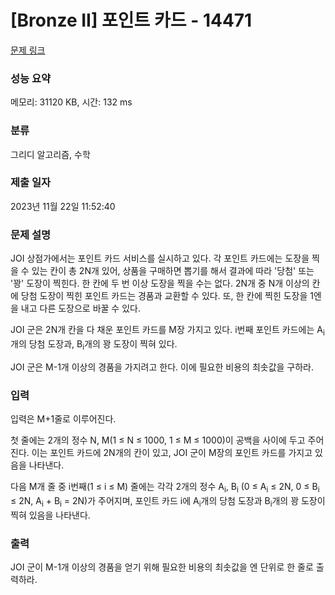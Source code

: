 # [Bronze II] 포인트 카드 - 14471 

[문제 링크](https://www.acmicpc.net/problem/14471) 

### 성능 요약

메모리: 31120 KB, 시간: 132 ms

### 분류

그리디 알고리즘, 수학

### 제출 일자

2023년 11월 22일 11:52:40

### 문제 설명

<p>JOI 상점가에서는 포인트 카드 서비스를 실시하고 있다. 각 포인트 카드에는 도장을 찍을 수 있는 칸이 총 2N개 있어, 상품을 구매하면 뽑기를 해서 결과에 따라 '당첨' 또는 '꽝' 도장이 찍힌다. 한 칸에 두 번 이상 도장을 찍을 수는 없다. 2N개 중 N개 이상의 칸에 당첨 도장이 찍힌 포인트 카드는 경품과 교환할 수 있다. 또, 한 칸에 찍힌 도장을 1엔을 내고 다른 도장으로 바꿀 수 있다.</p>

<p>JOI 군은 2N개 칸을 다 채운 포인트 카드를 M장 가지고 있다. i번째 포인트 카드에는 A<sub>i</sub>개의 당첨 도장과, B<sub>i</sub>개의 꽝 도장이 찍혀 있다.</p>

<p>JOI 군은 M-1개 이상의 경품을 가지려고 한다. 이에 필요한 비용의 최솟값을 구하라.</p>

### 입력 

 <p>입력은 M+1줄로 이루어진다.</p>

<p>첫 줄에는 2개의 정수 N, M(1 ≤ N ≤ 1000, 1 ≤ M ≤ 1000)이 공백을 사이에 두고 주어진다. 이는 포인트 카드에 2N개의 칸이 있고, JOI 군이 M장의 포인트 카드를 가지고 있음을 나타낸다.</p>

<p>다음 M개 줄 중 i번째(1 ≤ i ≤ M) 줄에는 각각 2개의 정수 A<sub>i</sub>, B<sub>i</sub> (0 ≤ A<sub>i</sub> ≤ 2N, 0 ≤ B<sub>i</sub> ≤ 2N, A<sub>i</sub> + B<sub>i</sub> = 2N)가 주어지며, 포인트 카드 i에 A<sub>i</sub>개의 당첨 도장과 B<sub>i</sub>개의 꽝 도장이 찍혀 있음을 나타낸다.</p>

### 출력 

 <p>JOI 군이 M-1개 이상의 경품을 얻기 위해 필요한 비용의 최솟값을 엔 단위로 한 줄로 출력하라.</p>

